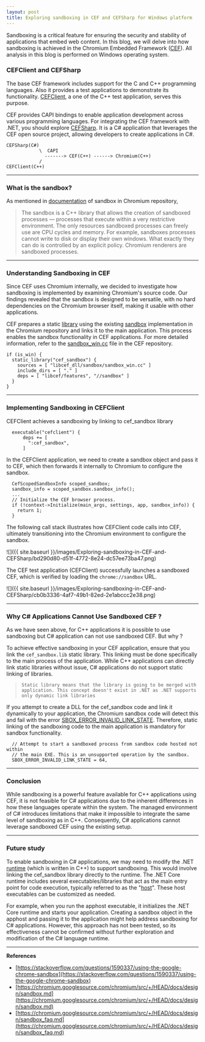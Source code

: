 ```yaml
---
layout: post
title: Exploring sandboxing in CEF and CEFSharp for Windows platform
---
```

Sandboxing is a critical feature for ensuring the security and stability of applications that embed web content. In this blog, we will delve into how sandboxing is achieved in the Chromium Embedded Framework ([CEF](https://bitbucket.org/chromiumembedded/cef/src/master/)). All analysis in this blog is performed on Windows operating system.


### CEFClient and CEFSharp
The base CEF framework includes support for the C and C++ programming languages. Also it provides a test applications to demonstrate its functionality. [CEFClient](https://bitbucket.org/chromiumembedded/cef/src/master/tests/cefclient/), a one of the C++ test application, serves this purpose. 

CEF provides CAPI bindings to enable application development across various programming languages. For integrating the CEF framework with .NET, you should explore [CEFSharp](https://github.com/cefsharp/CefSharp). It is a C# application that leverages the CEF open source project, allowing developers to create applications in C#.

```
CEFSharp(C#)
            \  CAPI 
              -------> CEF(C++) ------> Chromium(C++)
            /
CEFClient(C++)
```
---

### What is the sandbox?
As mentioned in [documentation](https://chromium.googlesource.com/chromium/src/+/HEAD/docs/design/sandbox_faq.md#what-is-the-sandbox) of sandbox in Chromium repository,
> The sandbox is a C++ library that allows the creation of sandboxed processes — processes that execute within a very restrictive environment. The only resources sandboxed processes can freely use are CPU cycles and memory. For example, sandboxes processes cannot write to disk or display their own windows. What exactly they can do is controlled by an explicit policy. Chromium renderers are sandboxed processes.
---

### Understanding Sandboxing in CEF

Since CEF uses Chromium internally, we decided to investigate how sandboxing is implemented by examining Chromium's source code. Our findings revealed that the sandbox is designed to be versatile, with no hard dependencies on the Chromium browser itself, making it usable with other applications.

CEF prepares a static [library](https://bitbucket.org/chromiumembedded/cef/src/69b884d39cbcb6497187a65d1fac6782ef823040/BUILD.gn#lines-1181) using the existing [sandbox](https://source.chromium.org/chromium/chromium/src/+/main:sandbox/win/src/) implementation in the Chromium repository and links it to the main application. This process enables the sandbox functionality in CEF applications. For more detailed information, refer to the [sandbox_win.cc](https://bitbucket.org/chromiumembedded/cef/src/master/libcef_dll/sandbox/sandbox_win.cc) file in the CEF repository.

```
if (is_win) {
  static_library("cef_sandbox") {
    sources = [ "libcef_dll/sandbox/sandbox_win.cc" ]
    include_dirs = [ "." ]
    deps = [ "libcef/features", "//sandbox" ]
  }
}
```

---

### Implementing Sandboxing in CEFClient

CEFClient achieves a sandboxing by linking to cef_sandbox library
```
  executable("cefclient") {
      deps += [
        ":cef_sandbox",
      ]
```

In the CEFClient application, we need to create a sandbox object and pass it to CEF, which then forwards it internally to Chromium to configure the sandbox.
```
  CefScopedSandboxInfo scoped_sandbox;
  sandbox_info = scoped_sandbox.sandbox_info();
  ...
  // Initialize the CEF browser process.
  if (!context->Initialize(main_args, settings, app, sandbox_info)) {
    return 1;
  }
```

The following call stack illustrates how CEFClient code calls into CEF, ultimately transitioning into the Chromium environment to configure the sandbox.

![]({{ site.baseurl }}/images/Exploring-sandboxing-in-CEF-and-CEFSharp/bd290d80-d51f-4772-8e24-dc57ee73ba47.png)


The CEF test application (CEFClient) successfully launches a sandboxed CEF, which is verified by loading the ```chrome://sandbox``` URL.

![]({{ site.baseurl }}/images/Exploring-sandboxing-in-CEF-and-CEFSharp/cb0b3336-4af7-49b1-82ed-2e1abccc2e38.png)

---

### Why C# Applications Cannot Use Sandboxed CEF ?

As we have seen above, for C++ applications it is possible to use sandboxing but C# application can not use sandboxed CEF. But why ? 

To achieve effective sandboxing in your CEF application, ensure that you link the `cef_sandbox.lib` static library. This linking must be done specifically to the main process of the application. While C++ applications can directly link static libraries without issue, C# applications do not support static linking of libraries.

> ```Static library means that the library is going to be merged with application. This concept doesn't exist in .NET as .NET supports only dynamic link libraries```

If you attempt to create a DLL for the cef_sandbox code and link it dynamically to your application, the Chromium sandbox code will detect this and fail with the error [SBOX_ERROR_INVALID_LINK_STATE](https://source.chromium.org/chromium/chromium/src/+/main:sandbox/win/src/sandbox_types.h;l=154?q=SBOX_ERROR_INVALID_LINK_STATE). Therefore, static linking of the sandboxing code to the main application is mandatory for sandbox functionality.


```
  // Attempt to start a sandboxed process from sandbox code hosted not within
  // the main EXE. This is an unsupported operation by the sandbox.
  SBOX_ERROR_INVALID_LINK_STATE = 64,
```
---
### Conclusion
While sandboxing is a powerful feature available for C++ applications using CEF, it is not feasible for C# applications due to the inherent differences in how these languages operate within the system. The managed environment of C# introduces limitations that make it impossible to integrate the same level of sandboxing as in C++. Consequently, C# applications cannot leverage sandboxed CEF using the existing setup.

---
### Future study
To enable sandboxing in C# applications, we may need to modify the .NET [runtime](https://github.com/.NET/runtime) (which is written in C++) to support sandboxing. This would involve linking the cef_sandbox library directly to the runtime. The .NET Core runtime includes several executables/libraries that act as the main entry point for code execution, typically referred to as the "[host](https://github.com/.NET/runtime/blob/main/docs/design/features/host-components.md)". These host executables can be customized as needed.

For example, when you run the apphost executable, it initializes the .NET Core runtime and starts your application. Creating a sandbox object in the apphost and passing it to the application might help address sandboxing for C# applications. However, this approach has not been tested, so its effectiveness cannot be confirmed without further exploration and modification of the C# language runtime.

---

**References**
- [https://stackoverflow.com/questions/1590337/using-the-google-chrome-sandbox](https://stackoverflow.com/questions/1590337/using-the-google-chrome-sandbox)
- [https://chromium.googlesource.com/chromium/src/+/HEAD/docs/design/sandbox.md](https://chromium.googlesource.com/chromium/src/+/HEAD/docs/design/sandbox.md)
- [https://chromium.googlesource.com/chromium/src/+/HEAD/docs/design/sandbox_faq.md](https://chromium.googlesource.com/chromium/src/+/HEAD/docs/design/sandbox_faq.md)